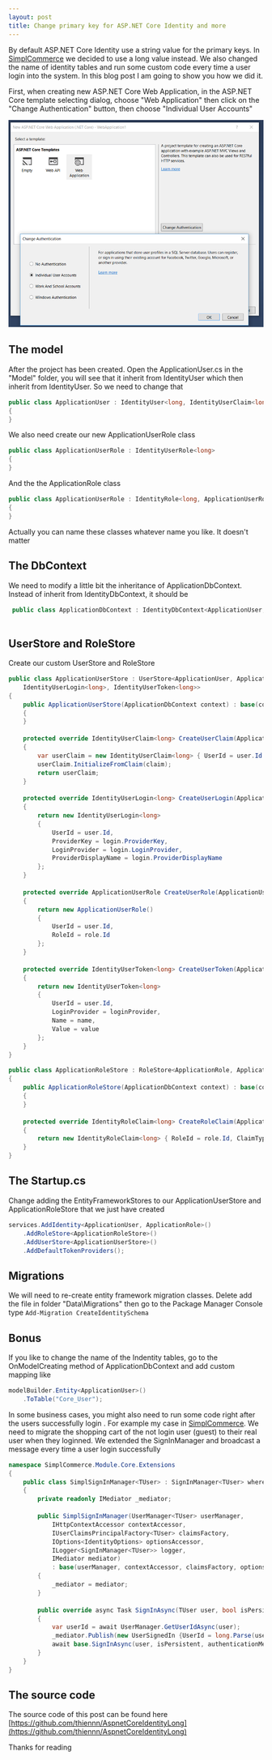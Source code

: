 ```yaml
---
layout: post
title: Change primary key for ASP.NET Core Identity and more
---
```


By default ASP.NET Core Identity use a string value for the primary keys. In [SimplCommerce](https://github.com/simplcommerce/SimplCommerce) we decided to use a long value instead.
We also changed the name of identity tables and run some custom code every time a user login into the system. In this blog post I am going to show you how we did it.

First, when creating new ASP.NET Core Web Application, in the ASP.NET Core template selecting dialog, choose "Web Application" then click on the "Change Authentication" button, then choose "Individual User Accounts"

![Create ASP.NET Core Project](/images/creating-aspnetcore-project.png "Create ASP.NET Core Project")

## The model
After the project has been created. Open the ApplicationUser.cs in the "Model" folder, you will see that it inherit from IdentityUser which then inherit from IdentityUser<string>. So we need to change that 

```cs
public class ApplicationUser : IdentityUser<long, IdentityUserClaim<long>, ApplicationUserRole, IdentityUserLogin<long>>
{
}
```

We also need create our new ApplicationUserRole class

```cs
public class ApplicationUserRole : IdentityUserRole<long>
{
}
```
And the the ApplicationRole class

```cs
public class ApplicationUserRole : IdentityRole<long, ApplicationUserRole, IdentityRoleClaim<long>>
{
}
```
Actually you can name these classes whatever name you like. It doesn't matter

## The DbContext
We need to modify a little bit the inheritance of ApplicationDbContext. Instead of inherit from IdentityDbContext<ApplicationUser>, it should be

```cs
 public class ApplicationDbContext : IdentityDbContext<ApplicationUser, ApplicationRole, long, IdentityUserClaim<long>, ApplicationUserRole, IdentityUserLogin<long>, IdentityRoleClaim<long>, IdentityUserToken<long>>
 
```

## UserStore and RoleStore
Create our custom UserStore and RoleStore

```cs
public class ApplicationUserStore : UserStore<ApplicationUser, ApplicationRole, ApplicationDbContext, long, IdentityUserClaim<long>, ApplicationUserRole,
    IdentityUserLogin<long>, IdentityUserToken<long>>
{
    public ApplicationUserStore(ApplicationDbContext context) : base(context)
    {
    }

    protected override IdentityUserClaim<long> CreateUserClaim(ApplicationUser user, Claim claim)
    {
        var userClaim = new IdentityUserClaim<long> { UserId = user.Id };
        userClaim.InitializeFromClaim(claim);
        return userClaim;
    }

    protected override IdentityUserLogin<long> CreateUserLogin(ApplicationUser user, UserLoginInfo login)
    {
        return new IdentityUserLogin<long>
        {
            UserId = user.Id,
            ProviderKey = login.ProviderKey,
            LoginProvider = login.LoginProvider,
            ProviderDisplayName = login.ProviderDisplayName
        };
    }

    protected override ApplicationUserRole CreateUserRole(ApplicationUser user, ApplicationRole role)
    {
        return new ApplicationUserRole()
        {
            UserId = user.Id,
            RoleId = role.Id
        };
    }

    protected override IdentityUserToken<long> CreateUserToken(ApplicationUser user, string loginProvider, string name, string value)
    {
        return new IdentityUserToken<long>
        {
            UserId = user.Id,
            LoginProvider = loginProvider,
            Name = name,
            Value = value
        };
    }
}
```

```cs
public class ApplicationRoleStore : RoleStore<ApplicationRole, ApplicationDbContext, long, ApplicationUserRole, IdentityRoleClaim<long>>
{
    public ApplicationRoleStore(ApplicationDbContext context) : base(context)
    {
    }

    protected override IdentityRoleClaim<long> CreateRoleClaim(ApplicationRole role, Claim claim)
    {
        return new IdentityRoleClaim<long> { RoleId = role.Id, ClaimType = claim.Type, ClaimValue = claim.Value };
    }
}
```

## The Startup.cs

Change adding the EntityFrameworkStores to our ApplicationUserStore and ApplicationRoleStore that we just have created

```cs
services.AddIdentity<ApplicationUser, ApplicationRole>()
    .AddRoleStore<ApplicationRoleStore>()
    .AddUserStore<ApplicationUserStore>()
    .AddDefaultTokenProviders();
```
## Migrations
We will need to re-create entity framework migration classes. Delete add the file in folder "Data\Migrations" then go to the Package Manager Console type `Add-Migration CreateIdentitySchema`

## Bonus

If you like to change the name of the Indentity tables, go to the OnModelCreating method of ApplicationDbContext and add custom mapping like

```cs
modelBuilder.Entity<ApplicationUser>()
    .ToTable("Core_User");
```

In some business cases, you might also need to run some code right after the users successfully login . For example my case in [SimplCommerce](https://github.com/simplcommerce/SimplCommerce). We need to migrate the shopping cart of the not login user (guest) to their real user when they loginned. We extended the SignInManager and broadcast a message every time a user login successfully

```cs
namespace SimplCommerce.Module.Core.Extensions
{
    public class SimplSignInManager<TUser> : SignInManager<TUser> where TUser : class
    {
        private readonly IMediator _mediator;

        public SimplSignInManager(UserManager<TUser> userManager,
            IHttpContextAccessor contextAccessor,
            IUserClaimsPrincipalFactory<TUser> claimsFactory,
            IOptions<IdentityOptions> optionsAccessor,
            ILogger<SignInManager<TUser>> logger,
            IMediator mediator)
            : base(userManager, contextAccessor, claimsFactory, optionsAccessor, logger)
        {
            _mediator = mediator;
        }

        public override async Task SignInAsync(TUser user, bool isPersistent, string authenticationMethod = null)
        {
            var userId = await UserManager.GetUserIdAsync(user);
            _mediator.Publish(new UserSignedIn {UserId = long.Parse(userId)});
            await base.SignInAsync(user, isPersistent, authenticationMethod);
        }
    }
}
```

## The source code

The source code of this post can be found here [https://github.com/thiennn/AspnetCoreIdentityLong](https://github.com/thiennn/AspnetCoreIdentityLong)

Thanks for reading
